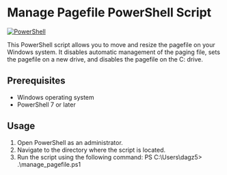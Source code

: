 # Manage Pagefile PowerShell Script

[![PowerShell](https://img.shields.io/badge/PowerShell-7-blue)](https://docs.microsoft.com/en-us/powershell/)

This PowerShell script allows you to move and resize the pagefile on your Windows system. It disables automatic management of the paging file, sets the pagefile on a new drive, and disables the pagefile on the C: drive.

## Prerequisites

- Windows operating system
- PowerShell 7 or later

## Usage

1. Open PowerShell as an administrator.
2. Navigate to the directory where the script is located.
3. Run the script using the following command:
  PS C:\Users\dagz5> .\manage_pagefile.ps1

